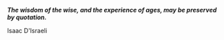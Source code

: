 _**The wisdom of the wise, and the experience of ages, may be preserved by quotation.**_

Isaac D'Israeli
